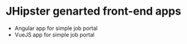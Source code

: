 # JHipster genarted front-end apps

* Angular app for simple job portal
* VueJS app for simple job portal

